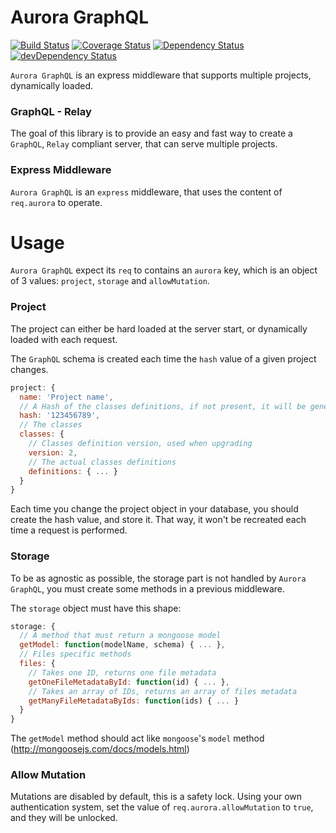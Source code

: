Aurora GraphQL
==============
[![Build Status](https://travis-ci.org/carlipa/aurora-graphql.svg?branch=master)](https://travis-ci.org/carlipa/aurora-graphql)
[![Coverage Status](https://coveralls.io/repos/github/carlipa/aurora-graphql/badge.svg?branch=master)](https://coveralls.io/github/carlipa/aurora-graphql?branch=master)
[![Dependency Status](https://david-dm.org/carlipa/aurora-graphql.svg)](https://david-dm.org/carlipa/aurora-graphql)
[![devDependency Status](https://david-dm.org/carlipa/aurora-graphql/dev-status.svg)](https://david-dm.org/carlipa/aurora-graphql#info=devDependencies)

`Aurora GraphQL` is an express middleware that supports multiple projects, dynamically loaded.

### GraphQL - Relay

The goal of this library is to provide an easy and fast way to create a `GraphQL`, `Relay` compliant server, that can serve multiple projects.

### Express Middleware

`Aurora GraphQL` is an `express` middleware, that uses the content of `req.aurora` to operate.

# Usage

`Aurora GraphQL` expect its `req` to contains an `aurora` key, which is an object of 3 values: `project`, `storage` and `allowMutation`.

### Project

The project can either be hard loaded at the server start, or dynamically loaded with each request.

The `GraphQL` schema is created each time the `hash` value of a given project changes.

```javascript
project: {
  name: 'Project name',
  // A Hash of the classes definitions, if not present, it will be generated for each request
  hash: '123456789',
  // The classes
  classes: {
    // Classes definition version, used when upgrading
    version: 2,
    // The actual classes definitions
    definitions: { ... }
  }
}
```

Each time you change the project object in your database, you should create the hash value, and store it. That way, it won't be recreated each time a request is performed.

### Storage

To be as agnostic as possible, the storage part is not handled by `Aurora GraphQL`, you must create some methods in a previous middleware.

The `storage` object must have this shape:

```javascript
storage: {
  // A method that must return a mongoose model
  getModel: function(modelName, schema) { ... },
  // Files specific methods
  files: {
    // Takes one ID, returns one file metadata 
    getOneFileMetadataById: function(id) { ... },
    // Takes an array of IDs, returns an array of files metadata
    getManyFileMetadataByIds: function(ids) { ... }
  }
}
```

The `getModel` method should act like `mongoose`'s `model` method (http://mongoosejs.com/docs/models.html)

### Allow Mutation

Mutations are disabled by default, this is a safety lock.
Using your own authentication system, set the value of `req.aurora.allowMutation` to `true`, and they will be unlocked.
